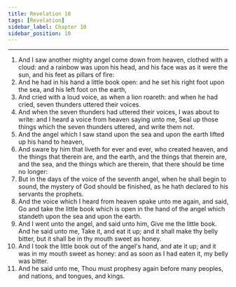 ```yaml
---
title: Revelation 10
tags: [Revelation]
sidebar_label: Chapter 10
sidebar_position: 10
---
```


---
1. And I saw another mighty angel come down from heaven, clothed with a cloud: and a rainbow was upon his head, and his face was as it were the sun, and his feet as pillars of fire:
2. And he had in his hand a little book open: and he set his right foot upon the sea, and his left foot on the earth,
3. And cried with a loud voice, as when a lion roareth: and when he had cried, seven thunders uttered their voices.
4. And when the seven thunders had uttered their voices, I was about to write: and I heard a voice from heaven saying unto me, Seal up those things which the seven thunders uttered, and write them not.
5. And the angel which I saw stand upon the sea and upon the earth lifted up his hand to heaven,
6. And sware by him that liveth for ever and ever, who created heaven, and the things that therein are, and the earth, and the things that therein are, and the sea, and the things which are therein, that there should be time no longer:
7. But in the days of the voice of the seventh angel, when he shall begin to sound, the mystery of God should be finished, as he hath declared to his servants the prophets.
8. And the voice which I heard from heaven spake unto me again, and said, Go and take the little book which is open in the hand of the angel which standeth upon the sea and upon the earth.
9. And I went unto the angel, and said unto him, Give me the little book. And he said unto me, Take it, and eat it up; and it shall make thy belly bitter, but it shall be in thy mouth sweet as honey.
10. And I took the little book out of the angel's hand, and ate it up; and it was in my mouth sweet as honey: and as soon as I had eaten it, my belly was bitter.
11. And he said unto me, Thou must prophesy again before many peoples, and nations, and tongues, and kings.